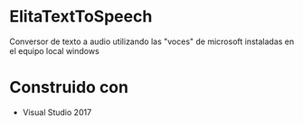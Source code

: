 # ElitaTextToSpeech

Conversor de texto a audio utilizando las "voces" de microsoft instaladas en el equipo local windows

# Construido con 

- Visual Studio 2017
